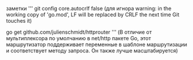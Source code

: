 заметки
'''
 git config core.autocrlf false (для игнора warning: in the working copy of 'go.mod', LF will be replaced by CRLF the next time Git touches it)

 go get github.com/julienschmidt/httprouter
'''
(В отличие от мультиплексора по умолчанию в net/http пакете Go, этот маршрутизатор поддерживает переменные в шаблоне маршрутизации и соответствует методу запроса. Он также лучше масштабируется)